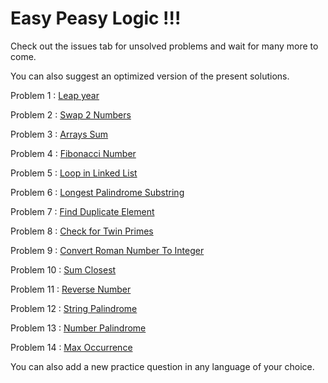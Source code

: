 # Easy Peasy Logic !!!
Check out the issues tab for unsolved problems and wait for many more to come.

You can also suggest an optimized version of the present solutions.

Problem 1 : [Leap year](./leapyear.cpp)

Problem 2 : [Swap 2 Numbers](./swapnumbers.cpp)

Problem 3 : [Arrays Sum](./arrays.cpp)

Problem 4 : [Fibonacci Number](./Fibonacci_Number.cpp)

Problem 5 : [Loop in Linked List](./loopInLL.cpp)

Problem 6 : [Longest Palindrome Substring](./LongestPalindromicSubstring.cpp)

Problem 7 : [Find Duplicate Element](./FindDuplicate.java)

Problem 8 : [Check for Twin Primes](./TwinPrimeCheck.java)

Problem 9 : [Convert Roman Number To Integer](./RomanToInteger.java)

Problem 10 : [Sum Closest](./SumClosest.java)

Problem 11 : [Reverse Number](./ReverseNumber.java)

Problem 12 : [String Palindrome](./StringPalindrome.java)

Problem 13 : [Number Palindrome](./NumberPalindrome.java)

Problem 14 : [Max Occurrence](./MaxOccurrence.java)

You can also add a new practice question in any language of your choice.
